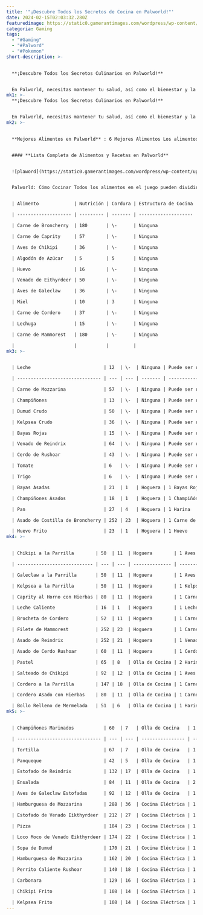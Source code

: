 ```yaml
---
title: '"¡Descubre Todos los Secretos de Cocina en Palworld!"'
date: 2024-02-15T02:03:32.280Z
featuredimage: https://static0.gamerantimages.com/wordpress/wp-content/uploads/2024/02/palworld-all-food-list.jpg?q=50&fit=contain&w=1140&h=&dpr=1.5
categoria: Gaming
tags:
  - "#Gaming"
  - "#Palword"
  - "#Pokemon"
short-description: >-
  

  **¡Descubre Todos los Secretos Culinarios en Palworld!**


  En Palworld, necesitas mantener tu salud, así como el bienestar y la eficiencia de tus Pals, utilizando alimentos. Afortunadamente, el juego proporciona una gran variedad de ítems que pueden ser consumidos, cada uno con propiedades y beneficios específicos. Sin embargo, junto con la amplia selección de alimentos, el juego también te ofrece mucha variación en cuanto a dónde puedes conseg
mk1: >-
  **¡Descubre Todos los Secretos Culinarios en Palworld!**


  En Palworld, necesitas mantener tu salud, así como el bienestar y la eficiencia de tus Pals, utilizando alimentos. Afortunadamente, el juego proporciona una gran variedad de ítems que pueden ser consumidos, cada uno con propiedades y beneficios específicos. Sin embargo, junto con la amplia selección de alimentos, el juego también te ofrece mucha variación en cuanto a dónde puedes conseguirlos, desde alimentos simples sin cocinar que se encuentran en la naturaleza hasta exquisiteces que requieren diferentes técnicas de cocina. En esta guía, te daremos un resumen de todos los alimentos y sus recetas en Palworld.
mk2: >-
  

  **Mejores Alimentos en Palworld** : 6 Mejores Alimentos Los alimentos son importantes no solo para satisfacer el hambre en Palworld, sino también para mantener tu cordura y la de tus Pals. Aquí están las mejores opciones para cocinar.


  #### **Lista Completa de Alimentos y Recetas en Palworld** 


  ![plaword](https://static0.gamerantimages.com/wordpress/wp-content/uploads/2024/01/palworld-cook-2.jpg?q=50&fit=crop&w=1500&dpr=1.5 "palword")


  Palworld: Cómo Cocinar Todos los alimentos en el juego pueden dividirse en crudos y cocidos. Mientras que puedes obtener alimentos crudos a través de la recolección y la caza, los alimentos cocidos requieren ingredientes diferentes y estructuras apropiadas, como Hoguera, Olla de Cocina y Cocina Eléctrica. A diferencia de los alimentos crudos, las comidas cocidas no solo satisfarán tu hambre, sino que también te proporcionarán varios beneficios que serán útiles mientras exploras el mundo.


  | Alimento             | Nutrición | Cordura | Estructura de Cocina | Receta                | Beneficio |

  | -------------------- | --------- | ------- | -------------------- | --------------------- | --------- |

  | Carne de Broncherry  | 180       | \-      | Ninguna              | Puede ser recolectada | \-        |

  | Carne de Caprity     | 57        | \-      | Ninguna              | Puede ser recolectada | \-        |

  | Aves de Chikipi      | 36        | \-      | Ninguna              | Puede ser recolectada | \-        |

  | Algodón de Azúcar    | 5         | 5       | Ninguna              | Puede ser recolectado | \-        |

  | Huevo                | 16        | \-      | Ninguna              | Puede ser recolectado | \-        |

  | Venado de Eithyrdeer | 50        | \-      | Ninguna              | Puede ser recolectado | \-        |

  | Aves de Galeclaw     | 36        | \-      | Ninguna              | Puede ser recolectada | \-        |

  | Miel                 | 10        | 3       | Ninguna              | Puede ser recolectada | \-        |

  | Carne de Cordero     | 37        | \-      | Ninguna              | Puede ser recolectada | \-        |

  | Lechuga              | 15        | \-      | Ninguna              | Puede ser recolectada | \-        |

  | Carne de Mammorest   | 180       | \-      | Ninguna              | Puede ser recolectada | \-        |

  |                      |           |         |                      |                       |           |
mk3: >-
  

  | Leche                           | 12  | \-  | Ninguna | Puede ser recolectada | \-  |

  | ------------------------------- | --- | --- | ------- | --------------------- | --- |

  | Carne de Mozzarina              | 57  | \-  | Ninguna | Puede ser recolectada | \-  |

  | Champiñones                     | 13  | \-  | Ninguna | Puede ser recolectada | \-  |

  | Dumud Crudo                     | 50  | \-  | Ninguna | Puede ser recolectado | \-  |

  | Kelpsea Crudo                   | 36  | \-  | Ninguna | Puede ser recolectado | \-  |

  | Bayas Rojas                     | 15  | \-  | Ninguna | Puede ser recolectada | \-  |

  | Venado de Reindrix              | 64  | \-  | Ninguna | Puede ser recolectado | \-  |

  | Cerdo de Rushoar                | 43  | \-  | Ninguna | Puede ser recolectado | \-  |

  | Tomate                          | 6   | \-  | Ninguna | Puede ser recolectado | \-  |

  | Trigo                           | 6   | \-  | Ninguna | Puede ser recolectado | \-  |

  | Bayas Asadas                    | 21  | 1   | Hoguera | 1 Bayas Rojas         | \-  |

  | Champiñones Asados              | 18  | 1   | Hoguera | 1 Champiñón           | \-  |

  | Pan                             | 27  | 4   | Hoguera | 1 Harina              | \-  |

  | Asado de Costilla de Broncherry | 252 | 23  | Hoguera | 1 Carne de Broncherry | \-  |

  | Huevo Frito                     | 23  | 1   | Hoguera | 1 Huevo               |     |
mk4: >-
  

  | Chikipi a la Parrilla        | 50  | 11  | Hoguera        | 1 Aves de Chikipi                              | \-                                                     |

  | ---------------------------- | --- | --- | -------------- | ---------------------------------------------- | ------------------------------------------------------ |

  | Galeclaw a la Parrilla       | 50  | 11  | Hoguera        | 1 Aves de Galeclaw                             | \-                                                     |

  | Kelpsea a la Parrilla        | 50  | 11  | Hoguera        | 1 Kelpsea Crudo                                | \-                                                     |

  | Caprity al Horno con Hierbas | 80  | 11  | Hoguera        | 1 Carne de Caprity                             | \-                                                     |

  | Leche Caliente               | 16  | 1   | Hoguera        | 1 Leche                                        | \-                                                     |

  | Brocheta de Cordero          | 52  | 11  | Hoguera        | 1 Carne de Cordero                             | \-                                                     |

  | Filete de Mammorest          | 252 | 23  | Hoguera        | 1 Carne de Mammorest                           | \-                                                     |

  | Asado de Reindrix            | 252 | 21  | Hoguera        | 1 Venado de Reindrix                           | \-                                                     |

  | Asado de Cerdo Rushoar       | 60  | 11  | Hoguera        | 1 Cerdo de Rushoar                             | \-                                                     |

  | Pastel                       | 65  | 8   | Olla de Cocina | 2 Harina 2 Miel 7 Leche 8 Huevos 8 Bayas Rojas | Requerido para la reproducción de Pals                 |

  | Salteado de Chikipi          | 92  | 12  | Olla de Cocina | 1 Aves de Chikipi 2 Bayas Rojas                | +30% velocidad de trabajo                              |

  | Cordero a la Parrilla        | 147 | 18  | Olla de Cocina | 1 Carne de Cordero                             | +30% velocidad de trabajo; Decremento lento de cordura |

  | Cordero Asado con Hierbas    | 80  | 11  | Olla de Cocina | 1 Carne de Cordero 2 Bayas Rojas               | +10% defensa                                           |

  | Bollo Relleno de Mermelada   | 51  | 6   | Olla de Cocina | 1 Harina 2 Bayas Rojas                         | \-                                                     |
mk5: >-
  

  | Champiñones Marinados           | 60  | 7   | Olla de Cocina   | 1 Champiñón 2 Bayas Rojas                                          | +10% defensa                                           |

  | ------------------------------- | --- | --- | ---------------- | ------------------------------------------------------------------ | ------------------------------------------------------ |

  | Tortilla                        | 67  | 7   | Olla de Cocina   | 1 Tomate 2 Huevos                                                  | +10% ataque                                            |

  | Panqueque                       | 42  | 5   | Olla de Cocina   | 1 Harina 1 Leche                                                   | Decremento lento de cordura                            |

  | Estofado de Reindrix            | 132 | 17  | Olla de Cocina   | 1 Venado de Reindrix 2 Tomates                                     | Decremento lento de hambre                             |

  | Ensalada                        | 84  | 11  | Olla de Cocina   | 2 Lechuga 2 Tomates                                                | +30% velocidad de trabajo                              |

  | Aves de Galeclaw Estofadas      | 92  | 12  | Olla de Cocina   | 1 Aves de Galeclaw 2 Bayas Rojas                                   | Decremento lento de cordura                            |

  | Hamburguesa de Mozzarina        | 288 | 36  | Cocina Eléctrica | 1 Carne de Mozzarina 1 Harina 2 Tomates 2 Leche                    | +20% ataque; Decremento lento de hambre                |

  | Estofado de Venado Eikthyrdeer  | 212 | 27  | Cocina Eléctrica | 1 Venado Eikthyrdeer 1 Champiñón 2 Leche                           | +20% defensa                                           |

  | Pizza                           | 184 | 23  | Cocina Eléctrica | 1 Harina 2 Bayas Rojas 2 Tomates 2 Leche                           | +30% velocidad de trabajo; Decremento lento de hambre  |

  | Loco Moco de Venado Eikthyrdeer | 174 | 22  | Cocina Eléctrica | 1 Venado Eikthyrdeer 2 Bayas Rojas 2 Huevos                        | +20% ataque                                            |

  | Sopa de Dumud                   | 170 | 21  | Cocina Eléctrica | 1 Dumud Crudo 2 Lechuga 2 Tomates                                  | +50% velocidad de trabajo                              |

  | Hamburguesa de Mozzarina        | 162 | 20  | Cocina Eléctrica | 1 Carne de Mozzarina 1 Harina 2 Lechuga                            | +50% velocidad de trabajo; Decremento lento de cordura |

  | Perrito Caliente Rushoar        | 140 | 18  | Cocina Eléctrica | 1 Cerdo de Rushoar 1 Harina 2 Lechuga                              | +20% defensa                                           |

  | Carbonara                       | 129 | 16  | Cocina Eléctrica | 1 Harina 2 Huevos 2 Leche                                          | +20% defensa                                           |

  | Chikipi Frito                   | 108 | 14  | Cocina Eléctrica | 1 Aves de Chikipi 1 Harina 1 Huevo 1 Aceite de Pal de Calidad Alta | +30% velocidad de trabajo; Decremento lento de cordura |

  | Kelpsea Frito                   | 108 | 14  | Cocina Eléctrica | 1 Kelpsea Crudo 1 Harina 1 Huevo 1 Aceite de Pal de Calidad Alta   | +10% defensa; Decremento lento de cordura              |
---
```

